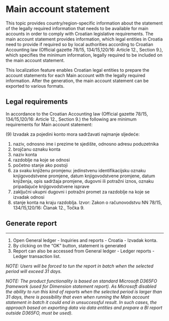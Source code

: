 # Main account statement 

This topic provides country/region-specific information about the statement of the legally required information that needs to be available for main accounts in order to comply with Croatian legislative requirements. The main account statement provides information, which legal entities in Croatia need to provide if required so by local authorities according to Croatian Accounting law (Official gazette 78/15, 134/15,120/16: Article 12., Section 9.), which specifies the minimum information, legally required to be included on the main account statement.

This localization feature enables Croatian legal entities to prepare the account statements for each Main account with the legally required information. After the generation, the main account statement can be exported to various formats.

## Legal requirements

In accordance to the Croatian Accounting law (Official gazette 78/15, 134/15,120/16: Article 12., Section 9.) the following are minimum requirements for Main account statement:

(9) Izvadak za pojedini konto mora sadržavati najmanje sljedeće:
1. naziv, odnosno ime i prezime te sjedište, odnosno adresu poduzetnika
2. brojčanu oznaku konta
3. naziv konta
4. razdoblje na koje se odnosi
5. početno stanje ako postoji
6. za svaku knjiženu promjenu: jedinstvenu identifikacijsku oznaku knjigovodstvene promjene, datum knjigovodstvene promjene, datum knjiženja, opis sadržaja promjene, dugovni ili potražni iznos, oznaku pripadajuće knjigovodstvene isprave
7. zaključni ukupni dugovni i potražni promet za razdoblje na koje se izvadak odnosi
8. stanje konta na kraju razdoblja.
Izvor: Zakon o računovodstvu NN 78/15, 134/15,120/16: Članak 12., Točka 9.



## **Generate report**
---

1. Open General ledger - Inquiries and reports - Croatia - Izvadak konta.
2. By clicking on the “OK” button, statement is generated
3. Report can also be accessed from General ledger - Ledger reports - Ledger transaction list.

_NOTE: Users will be forced to tun the report in batch when the selected period will exceed 31 days._

_NOTE: The product functionality is based on standard Microsoft D365FO framework (used for Dimension statement report). As Microsoft disabled the ability to run this kind of reports when the selected period is larger than 31 days, there is possibility that even when running the Main account statement in batch it could end in unsuccessful result. In such cases, the approach based on exporting data via data entities and prepare a BI report outside D365FO, must be used)._
















